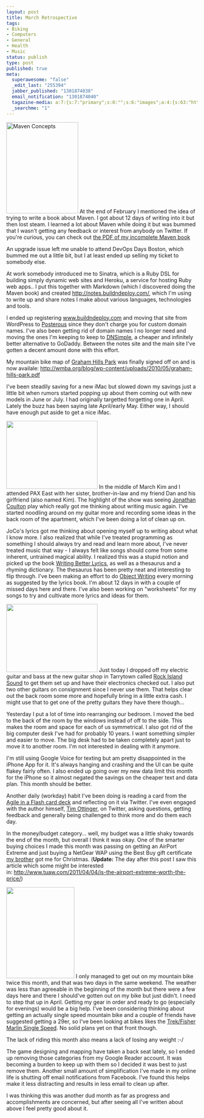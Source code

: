 ```yaml
--- 
layout: post
title: March Retrospective
tags: 
- Biking
- Computers
- General
- Health
- Music
status: publish
type: post
published: true
meta: 
  superawesome: "false"
  _edit_last: "255394"
  jabber_published: "1301874038"
  email_notification: "1301874040"
  tagazine-media: a:7:{s:7:"primary";s:0:"";s:6:"images";a:4:{s:63:"http://farm6.static.flickr.com/5189/5586546419_e1067a79f2_m.jpg";a:6:{s:8:"file_url";s:63:"http://farm6.static.flickr.com/5189/5586546419_e1067a79f2_m.jpg";s:5:"width";s:3:"189";s:6:"height";s:3:"240";s:4:"type";s:5:"image";s:4:"area";s:5:"45360";s:9:"file_path";s:0:"";}s:63:"http://farm6.static.flickr.com/5252/5587128764_25cecd1a3f_m.jpg";a:6:{s:8:"file_url";s:63:"http://farm6.static.flickr.com/5252/5587128764_25cecd1a3f_m.jpg";s:5:"width";s:3:"240";s:6:"height";s:3:"179";s:4:"type";s:5:"image";s:4:"area";s:5:"42960";s:9:"file_path";s:0:"";}s:63:"http://farm6.static.flickr.com/5149/5586533111_14a54988ef_m.jpg";a:6:{s:8:"file_url";s:63:"http://farm6.static.flickr.com/5149/5586533111_14a54988ef_m.jpg";s:5:"width";s:3:"240";s:6:"height";s:3:"179";s:4:"type";s:5:"image";s:4:"area";s:5:"42960";s:9:"file_path";s:0:"";}s:63:"http://farm6.static.flickr.com/5307/5587127976_a9f35ac8e3_m.jpg";a:6:{s:8:"file_url";s:63:"http://farm6.static.flickr.com/5307/5587127976_a9f35ac8e3_m.jpg";s:5:"width";s:3:"179";s:6:"height";s:3:"240";s:4:"type";s:5:"image";s:4:"area";s:5:"42960";s:9:"file_path";s:0:"";}}s:6:"videos";a:0:{}s:11:"image_count";s:1:"4";s:6:"author";s:6:"255394";s:7:"blog_id";s:6:"254922";s:9:"mod_stamp";s:19:"2011-04-04 14:21:51";}
  _searchme: "1"
---
```

<a title="Maven Concepts by spilth, on Flickr" href="http://www.flickr.com/photos/spilth/5586546419/"><img class="alignright" src="http://farm6.static.flickr.com/5189/5586546419_e1067a79f2_m.jpg" alt="Maven Concepts" width="189" height="240" /></a> At the end of February I mentioned the idea of trying to write a book about Maven. I got about 12 days of writing into it but then lost steam. I learned a lot about Maven while doing it but was bummed that I wasn't getting any feedback or interest from anybody on Twitter. If you're curious, you can check out <a href="http://dl.dropbox.com/u/130198/maven/pragmatic-guide-to-maven.pdf">the PDF of my incomplete Maven book</a>

An upgrade issue left me unable to attend DevOps Days Boston, which bummed me out a little bit, but I at least ended up selling my ticket to somebody else.

At work somebody introduced me to Sinatra, which is a Ruby DSL for building simply dynamic web sites and Heroku, a service for hosting Ruby web apps.. I put this together with Markdown (which I discovered doing the Maven book) and created <a href="http://notes.buildndeploy.com/">http://notes.buildndeploy.com/</a>, which I'm using to write up and share notes I make about various languages, technologies and tools.

I ended up registering <a href="http://www.buildndeploy.com/">www.buildndeploy.com</a> and moving that site from WordPress to <a href="https://posterous.com/">Posterous</a> since they don't charge you for custom domain names. I've also been getting rid of domain names I no longer need and moving the ones I'm keeping to keep to <a href="https://dnsimple.com/">DNSimple</a>, a cheaper and infinitely better alternative to GoDaddy. Between the notes site and the main site I've gotten a decent amount done with this effort.

My mountain bike map of <a href="http://wmba.org/blog/parks/graham-hills-park/">Graham Hills Park</a> was finally signed off on and is now availale: <a href="http://wmba.org/blog/wp-content/uploads/2010/05/graham-hills-park.pdf">http://wmba.org/blog/wp-content/uploads/2010/05/graham-hills-park.pdf</a>

I've been steadily saving for a new iMac but slowed down my savings just a little bit when rumors started popping up about them coming out with new models in June or July. I had originally targetted forgetting one in April. Lately the buzz has been saying late April/early May. Either way, I should have enough put aside to get a nice iMac.

<a title="Untitled by spilth, on Flickr" href="http://www.flickr.com/photos/spilth/5587128764/"><img class="alignleft" src="http://farm6.static.flickr.com/5252/5587128764_25cecd1a3f_m.jpg" alt="" width="240" height="179" /></a> In the middle of March Kim and I attended PAX East with her sister, brother-in-law and my friend Dan and his girlfriend (also named Kim). The highlight of the show was seeing <a href="http://www.jonathancoulton.com/">Jonathan Coulton</a> play which really got me thinking about writing music again. I've started noodling around on my guitar more and recording some ideas in the back room of the apartment, which I've been doing a lot of clean up on.

JoCo's lyrics got me thinking about opening myself up to writing about what I know more. I also realized that while I've treated programming as something I should always try and read and learn more about, I've never treated music that way - I always felt like songs should come from some inherent, untrained magical ability. I realized this was a stupid notion and picked up the book <a href="http://www.amazon.com/Writing-Better-Lyrics-Pat-Pattison/dp/0898796822">Writing Better Lyrics</a>, as well as a thesaurus and a rhyming dictionary. The thesaurus has been pretty neat and interesting to flip through. I've been making an effort to do <a href="http://www.objectwriting.com/">Object Writing</a> every morning as suggested by the lyrics book. I'm about 12 days in with a couple of missed days here and there. I've also been working on "worksheets" for my songs to try and cultivate more lyrics and ideas for them.

<a title="Untitled by spilth, on Flickr" href="http://www.flickr.com/photos/spilth/5586533111/"><img class="alignright" src="http://farm6.static.flickr.com/5149/5586533111_14a54988ef_m.jpg" alt="" width="240" height="179" /></a> Just today I dropped off my electric guitar and bass at the new guitar shop in Tarrytown called <a href="http://www.rockislandsound.com/">Rock Island Sound</a> to get them set up and have their electronics checked out. I also put two other guitars on consignment since I never use them. That helps clear out the back room some more and hopefully bring in a little extra cash. I might use that to get one of the pretty guitars they have there though...

Yesterday I put a lot of time into rearranging our bedroom. I moved the bed to the back of the room by the windows instead of off to the side. This makes the room and space for each of us symmetrical. I also got rid of the big computer desk I've had for probably 10 years. I want something simpler and easier to move. The big desk had to be taken completely apart just to move it to another room. I'm not interested in dealing with it anymore.

I'm still using Google Voice for texting but am pretty disappointed in the iPhone App for it. It's always hanging and crashing and the UI can be quite flakey fairly often. I also ended up going over my new data limit this month for the iPhone so it almost negated the savings on the cheaper text and data plan. This month should be better.

Another daily (workday) habit I've been doing is reading a card from the <a href="http://pragprog.com/titles/olag/agile-in-a-flash">Agile in a Flash card deck</a> and reflecting on it via Twitter. I've even engaged with the author himself, <a href="http://agileotter.blogspot.com/">Tim Ottinger</a>, on Twitter, asking questions, getting feedback and generally being challenged to think more and do them each day.

In the money/budget category... well, my budget was a little shaky towards the end of the month, but overall I think it was okay. One of the smarter buying choices I made this month was passing on getting an AirPort Extreme and just buying a NetGear WAP using the Best Buy gift certificate <a href="http://evildead1971.wordpress.com/">my brother</a> got me for Christmas. (<strong>Update:</strong> The day after this post I saw this article which some might be interested in: <a href="http://www.tuaw.com/2011/04/04/is-the-airport-extreme-worth-the-price/">http://www.tuaw.com/2011/04/04/is-the-airport-extreme-worth-the-price/</a>)

<a title="Untitled by spilth, on Flickr" href="http://www.flickr.com/photos/spilth/5587127976/"><img class="alignleft" src="http://farm6.static.flickr.com/5307/5587127976_a9f35ac8e3_m.jpg" alt="" width="179" height="240" /></a> I only managed to get out on my mountain bike twice this month, and that was two days in the same weekend. The weather was less than agreeable in the beginning of the month but there were a few days here and there I should've gotten out on my bike but just didn't. I need to step that up in April. Getting my gear in order and ready to go (especially for evenings) would be a big help. I've been considering thinking about getting an actually single speed mountain bike and a couple of friends have suggested getting a 29er, so I've been looking at bikes likes the <a href="http://www.trekbikes.com/us/en/bikes/mountain_hardtail/fisher_29er/marlinsinglespeed/">Trek/Fisher Marlin Single Speed</a>. No solid plans yet on that front though.

The lack of riding this month also means a lack of losing any weight :-/

The game designing and mapping have taken a back seat lately, so I ended up removing those categories from my Google Reader account. It was becoming a burden to keep up with them so I decided it was best to just remove them. Another small amount of simplification I've made in my online life is shutting off email notifications from Facebook. I've found this helps make it less distracting and results in less email to clean up after.

I was thinking this was another dud month as far as progress and accomplishments are concerned, but after seeing all I've written about above I feel pretty good about it.
